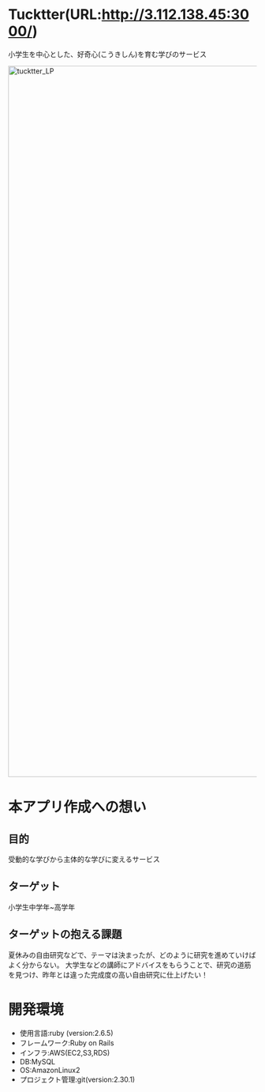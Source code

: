 # Tucktter(URL:http://3.112.138.45:3000/)
小学生を中心とした、好奇心(こうきしん)を育む学びのサービス

<img width="1440" alt="tucktter_LP" src="https://user-images.githubusercontent.com/77444865/129043449-82b37b81-e09c-48d6-93f8-59886b825ea5.png">

# 本アプリ作成への想い
## 目的
受動的な学びから主体的な学びに変えるサービス
## ターゲット
小学生中学年~高学年
## ターゲットの抱える課題
夏休みの自由研究などで、テーマは決まったが、どのように研究を進めていけばよく分からない。
大学生などの講師にアドバイスをもらうことで、研究の道筋を見つけ、昨年とは違った完成度の高い自由研究に仕上げたい！
# 開発環境
* 使用言語:ruby (version:2.6.5)
* フレームワーク:Ruby on Rails
* インフラ:AWS(EC2,S3,RDS)
* DB:MySQL
* OS:AmazonLinux2
* プロジェクト管理:git(version:2.30.1)
